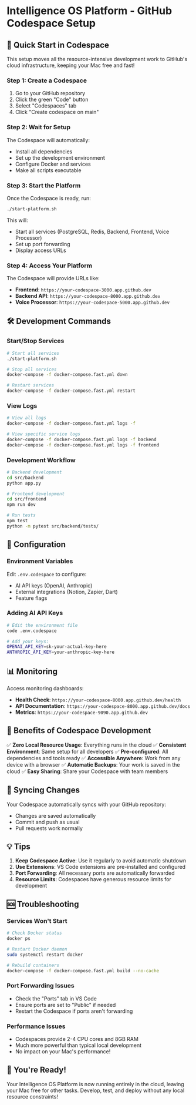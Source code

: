 # Intelligence OS Platform - GitHub Codespace Setup

## 🚀 Quick Start in Codespace

This setup moves all the resource-intensive development work to GitHub's cloud infrastructure, keeping your Mac free and fast!

### Step 1: Create a Codespace

1. Go to your GitHub repository
2. Click the green "Code" button
3. Select "Codespaces" tab
4. Click "Create codespace on main"

### Step 2: Wait for Setup

The Codespace will automatically:
- Install all dependencies
- Set up the development environment
- Configure Docker and services
- Make all scripts executable

### Step 3: Start the Platform

Once the Codespace is ready, run:

```bash
./start-platform.sh
```

This will:
- Start all services (PostgreSQL, Redis, Backend, Frontend, Voice Processor)
- Set up port forwarding
- Display access URLs

### Step 4: Access Your Platform

The Codespace will provide URLs like:
- **Frontend**: `https://your-codespace-3000.app.github.dev`
- **Backend API**: `https://your-codespace-8000.app.github.dev`
- **Voice Processor**: `https://your-codespace-5000.app.github.dev`

## 🛠 Development Commands

### Start/Stop Services
```bash
# Start all services
./start-platform.sh

# Stop all services
docker-compose -f docker-compose.fast.yml down

# Restart services
docker-compose -f docker-compose.fast.yml restart
```

### View Logs
```bash
# View all logs
docker-compose -f docker-compose.fast.yml logs -f

# View specific service logs
docker-compose -f docker-compose.fast.yml logs -f backend
docker-compose -f docker-compose.fast.yml logs -f frontend
```

### Development Workflow
```bash
# Backend development
cd src/backend
python app.py

# Frontend development
cd src/frontend
npm run dev

# Run tests
npm test
python -m pytest src/backend/tests/
```

## 🔧 Configuration

### Environment Variables
Edit `.env.codespace` to configure:
- AI API keys (OpenAI, Anthropic)
- External integrations (Notion, Zapier, Dart)
- Feature flags

### Adding AI API Keys
```bash
# Edit the environment file
code .env.codespace

# Add your keys:
OPENAI_API_KEY=sk-your-actual-key-here
ANTHROPIC_API_KEY=your-anthropic-key-here
```

## 📊 Monitoring

Access monitoring dashboards:
- **Health Check**: `https://your-codespace-8000.app.github.dev/health`
- **API Documentation**: `https://your-codespace-8000.app.github.dev/docs`
- **Metrics**: `https://your-codespace-9090.app.github.dev`

## 🎯 Benefits of Codespace Development

✅ **Zero Local Resource Usage**: Everything runs in the cloud
✅ **Consistent Environment**: Same setup for all developers
✅ **Pre-configured**: All dependencies and tools ready
✅ **Accessible Anywhere**: Work from any device with a browser
✅ **Automatic Backups**: Your work is saved in the cloud
✅ **Easy Sharing**: Share your Codespace with team members

## 🔄 Syncing Changes

Your Codespace automatically syncs with your GitHub repository:
- Changes are saved automatically
- Commit and push as usual
- Pull requests work normally

## 💡 Tips

1. **Keep Codespace Active**: Use it regularly to avoid automatic shutdown
2. **Use Extensions**: VS Code extensions are pre-installed and configured
3. **Port Forwarding**: All necessary ports are automatically forwarded
4. **Resource Limits**: Codespaces have generous resource limits for development

## 🆘 Troubleshooting

### Services Won't Start
```bash
# Check Docker status
docker ps

# Restart Docker daemon
sudo systemctl restart docker

# Rebuild containers
docker-compose -f docker-compose.fast.yml build --no-cache
```

### Port Forwarding Issues
- Check the "Ports" tab in VS Code
- Ensure ports are set to "Public" if needed
- Restart the Codespace if ports aren't forwarding

### Performance Issues
- Codespaces provide 2-4 CPU cores and 8GB RAM
- Much more powerful than typical local development
- No impact on your Mac's performance!

## 🎉 You're Ready!

Your Intelligence OS Platform is now running entirely in the cloud, leaving your Mac free for other tasks. Develop, test, and deploy without any local resource constraints!